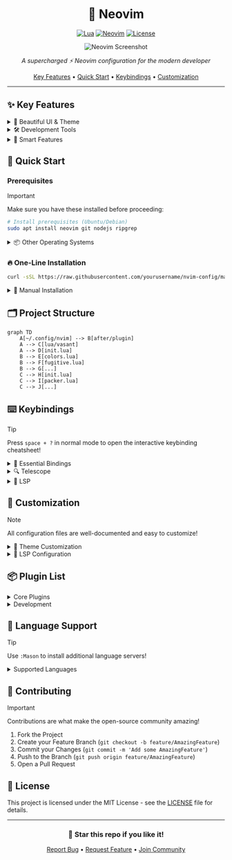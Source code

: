 <div align="center">

# 🚀 Neovim

[![Lua](https://img.shields.io/badge/Built%20with-Lua-blue.svg?style=for-the-badge&logo=lua)](https://lua.org)
[![Neovim](https://img.shields.io/badge/Built%20for-Neovim-green.svg?style=for-the-badge&logo=neovim)](https://neovim.io)
[![License](https://img.shields.io/badge/License-MIT-red.svg?style=for-the-badge)](LICENSE)

![Neovim Screenshot](https://raw.githubusercontent.com/yourusername/nvim-config/main/assets/screenshot.png)

*A supercharged ⚡ Neovim configuration for the modern developer*

[Key Features](#-key-features) •
[Quick Start](#-quick-start) •
[Keybindings](#-keybindings) •
[Customization](#-customization)

</div>

---

## ✨ Key Features

<details>
<summary>🎨 Beautiful UI & Theme</summary>

- **Rose Pine Theme** with transparent background support
- **Custom statusline** with git integration
- **Smooth scrolling** and animations
- **Modern tabline** with buffer indicators
- **Icons** for a better visual experience
</details>

<details>
<summary>🛠️ Development Tools</summary>

- **LSP Integration** with auto-completion
- **Syntax Highlighting** via Treesitter
- **Git Integration** through Fugitive
- **Fuzzy Finding** with Telescope
- **File Navigation** using Harpoon
</details>

<details>
<summary>🧩 Smart Features</summary>

- **Auto-pairs** for brackets and quotes
- **Smart indentation**
- **Code folding**
- **Multi-cursor** support
- **Snippet** integration
</details>

## 🚀 Quick Start

### Prerequisites

> [!IMPORTANT]
> Make sure you have these installed before proceeding:

```bash
# Install prerequisites (Ubuntu/Debian)
sudo apt install neovim git nodejs ripgrep
```

<details>
<summary>📦 Other Operating Systems</summary>

#### macOS
```bash
brew install neovim git node ripgrep
```

#### Arch Linux
```bash
sudo pacman -S neovim git nodejs ripgrep
```
</details>

### 🔥 One-Line Installation

```bash
curl -sSL https://raw.githubusercontent.com/yourusername/nvim-config/main/install.sh | bash
```

<details>
<summary>🔧 Manual Installation</summary>

1. **Backup** existing config:
```bash
mv ~/.config/nvim ~/.config/nvim.backup
```

2. **Clone** this configuration:
```bash
git clone https://github.com/yourusername/nvim-config.git ~/.config/nvim
```

3. **Install** Packer:
```bash
git clone --depth 1 https://github.com/wbthomason/packer.nvim\
 ~/.local/share/nvim/site/pack/packer/start/packer.nvim
```

4. **Sync** plugins:
```vim
:PackerSync
```
</details>

## 🗂️ Project Structure

```mermaid
graph TD
    A[~/.config/nvim] --> B[after/plugin]
    A --> C[lua/vasant]
    A --> D[init.lua]
    B --> E[colors.lua]
    B --> F[fugitive.lua]
    B --> G[...]
    C --> H[init.lua]
    C --> I[packer.lua]
    C --> J[...]
```

## ⌨️ Keybindings

> [!TIP]
> Press `space + ?` in normal mode to open the interactive keybinding cheatsheet!

<details>
<summary>🌟 Essential Bindings</summary>

### General
| Key | Action | Mode |
|-----|--------|------|
| `<Space>` | Leader key | Normal |
| `<leader>pv` | File explorer | Normal |
| `<leader>s` | Search & replace | Normal |

### Navigation
| Key | Action | Mode |
|-----|--------|------|
| `<C-p>` | Fuzzy find files | Normal |
| `<C-f>` | Find in files | Normal |
| `<C-e>` | Recent files | Normal |

</details>

<details>
<summary>🔍 Telescope</summary>

### Fuzzy Finding
| Key | Action |
|-----|--------|
| `<leader>ff` | Find files |
| `<leader>fg` | Live grep |
| `<leader>fb` | Buffers |
| `<leader>fh` | Help tags |

</details>

<details>
<summary>📝 LSP</summary>

### Code Navigation
| Key | Action |
|-----|--------|
| `gd` | Go to definition |
| `K` | Hover doc |
| `<leader>ca` | Code actions |
| `<leader>rn` | Rename |

</details>

## 🎨 Customization

> [!NOTE]
> All configuration files are well-documented and easy to customize!

<details>
<summary>🌈 Theme Customization</summary>

Edit `after/plugin/colors.lua`:
```lua
require('rose-pine').setup({
    variant = 'moon',
    dark_variant = 'main',
    bold_vert_split = false,
    dim_nc_background = false,
    disable_background = true,
    disable_float_background = false,
    disable_italics = false,
})
```
</details>

<details>
<summary>🔧 LSP Configuration</summary>

Add new language servers in `after/plugin/lsp.lua`:
```lua
local servers = {
    'lua_ls',
    'tsserver',
    'rust_analyzer',
    -- Add your servers here
}
```
</details>

## 📦 Plugin List

<details>
<summary>Core Plugins</summary>

- **🔌 [packer.nvim](https://github.com/wbthomason/packer.nvim)** - Plugin manager
- **🔍 [telescope.nvim](https://github.com/nvim-telescope/telescope.nvim)** - Fuzzy finder
- **🎨 [rose-pine](https://github.com/rose-pine/neovim)** - Theme
- **🌳 [nvim-treesitter](https://github.com/nvim-treesitter/nvim-treesitter)** - Syntax
</details>

<details>
<summary>Development</summary>

- **📝 [nvim-lspconfig](https://github.com/neovim/nvim-lspconfig)** - LSP
- **💡 [nvim-cmp](https://github.com/hrsh7th/nvim-cmp)** - Completion
- **📂 [harpoon](https://github.com/ThePrimeagen/harpoon)** - File navigation
- **🔄 [vim-fugitive](https://github.com/tpope/vim-fugitive)** - Git
</details>

## 🌟 Language Support

> [!TIP]
> Use `:Mason` to install additional language servers!

<details>
<summary>Supported Languages</summary>

- **🟦 TypeScript/JavaScript**
- **🦀 Rust**
- **🐍 Python**
- **💎 Ruby**
- **☕ Java**
- **🎯 Dart**
- **⚛️ React**
- **🟩 Vue**
- **🟨 Golang**
</details>

## 🤝 Contributing

> [!IMPORTANT]
> Contributions are what make the open-source community amazing! 

1. Fork the Project
2. Create your Feature Branch (`git checkout -b feature/AmazingFeature`)
3. Commit your Changes (`git commit -m 'Add some AmazingFeature'`)
4. Push to the Branch (`git push origin feature/AmazingFeature`)
5. Open a Pull Request

## 📜 License

This project is licensed under the MIT License - see the [LICENSE](LICENSE) file for details.

<div align="center">

---

### 🌟 Star this repo if you like it!

[Report Bug](https://github.com/yourusername/nvim-config/issues) • 
[Request Feature](https://github.com/yourusername/nvim-config/issues) •
[Join Community](https://discord.gg/yourdiscord)

</div>